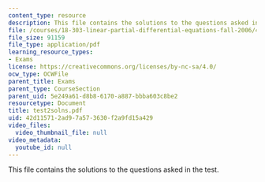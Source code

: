 ```yaml
---
content_type: resource
description: This file contains the solutions to the questions asked in the test.
file: /courses/18-303-linear-partial-differential-equations-fall-2006/42d115712ad97a573630f2a9fd15a429_test2solns.pdf
file_size: 91159
file_type: application/pdf
learning_resource_types:
- Exams
license: https://creativecommons.org/licenses/by-nc-sa/4.0/
ocw_type: OCWFile
parent_title: Exams
parent_type: CourseSection
parent_uid: 5e249a61-d8b8-6170-a887-bbba603c8be2
resourcetype: Document
title: test2solns.pdf
uid: 42d11571-2ad9-7a57-3630-f2a9fd15a429
video_files:
  video_thumbnail_file: null
video_metadata:
  youtube_id: null
---
```

This file contains the solutions to the questions asked in the test.